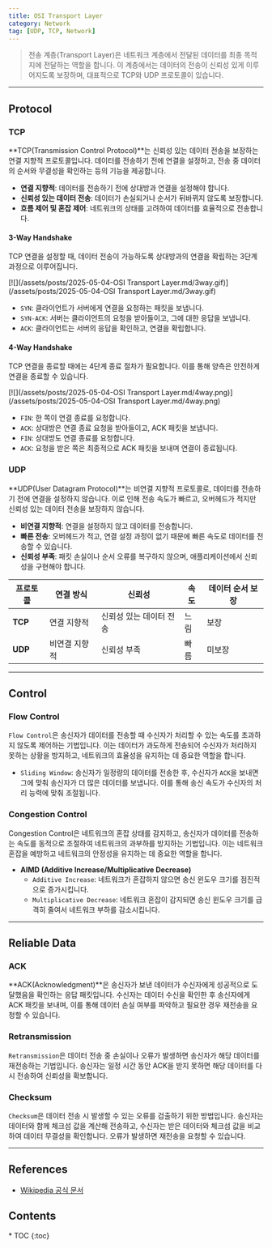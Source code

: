 ```yaml
---
title: OSI Transport Layer
category: Network
tag: [UDP, TCP, Network]
---
```


> 전송 계층(Transport Layer)은 네트워크 계층에서 전달된 데이터를 최종 목적지에 전달하는 역할을 합니다. 이 계층에서는 데이터의 전송이 신뢰성 있게 이루어지도록 보장하며, 대표적으로 TCP와 UDP 프로토콜이 있습니다. 

---

## Protocol

### TCP 
**TCP(Transmission Control Protocol)**는 신뢰성 있는 데이터 전송을 보장하는 연결 지향적 프로토콜입니다. 데이터를 전송하기 전에 연결을 설정하고, 전송 중 데이터의 순서와 무결성을 확인하는 등의 기능을 제공합니다.

- **연결 지향적**: 데이터를 전송하기 전에 상대방과 연결을 설정해야 합니다.
- **신뢰성 있는 데이터 전송**: 데이터가 손실되거나 순서가 뒤바뀌지 않도록 보장합니다.
- **흐름 제어 및 혼잡 제어**: 네트워크의 상태를 고려하여 데이터를 효율적으로 전송합니다.

#### 3-Way Handshake
TCP 연결을 설정할 때, 데이터 전송이 가능하도록 상대방과의 연결을 확립하는 3단계 과정으로 이루어집니다.

[![](/assets/posts/2025-05-04-OSI Transport Layer.md/3way.gif)](/assets/posts/2025-05-04-OSI Transport Layer.md/3way.gif)

- `SYN`: 클라이언트가 서버에게 연결을 요청하는 패킷을 보냅니다.
- `SYN-ACK`: 서버는 클라이언트의 요청을 받아들이고, 그에 대한 응답을 보냅니다.
- `ACK`: 클라이언트는 서버의 응답을 확인하고, 연결을 확립합니다.

#### 4-Way Handshake
TCP 연결을 종료할 때에는 4단계 종료 절차가 필요합니다. 이를 통해 양측은 안전하게 연결을 종료할 수 있습니다.

[![](/assets/posts/2025-05-04-OSI Transport Layer.md/4way.png)](/assets/posts/2025-05-04-OSI Transport Layer.md/4way.png)

- `FIN`: 한 쪽이 연결 종료를 요청합니다.
- `ACK`: 상대방은 연결 종료 요청을 받아들이고, ACK 패킷을 보냅니다.
- `FIN`: 상대방도 연결 종료를 요청합니다.
- `ACK`: 요청을 받은 쪽은 최종적으로 ACK 패킷을 보내며 연결이 종료됩니다.

### UDP 
**UDP(User Datagram Protocol)**는 비연결 지향적 프로토콜로, 데이터를 전송하기 전에 연결을 설정하지 않습니다. 이로 인해 전송 속도가 빠르고, 오버헤드가 적지만 신뢰성 있는 데이터 전송을 보장하지 않습니다. 

- **비연결 지향적**: 연결을 설정하지 않고 데이터를 전송합니다.
- **빠른 전송**: 오버헤드가 적고, 연결 설정 과정이 없기 때문에 빠른 속도로 데이터를 전송할 수 있습니다.
- **신뢰성 부족**: 패킷 손실이나 순서 오류를 복구하지 않으며, 애플리케이션에서 신뢰성을 구현해야 합니다.

| 프로토콜 | 연결 방식 | 신뢰성 | 속도 | 데이터 순서 보장 |
|-|-|-|-|-|
| **TCP** | 연결 지향적 | 신뢰성 있는 데이터 전송 | 느림 | 보장 |
| **UDP** | 비연결 지향적 | 신뢰성 부족 | 빠름 | 미보장 |

---

## Control

### Flow Control
`Flow Control`은 송신자가 데이터를 전송할 때 수신자가 처리할 수 있는 속도를 초과하지 않도록 제어하는 기법입니다. 이는 데이터가 과도하게 전송되어 수신자가 처리하지 못하는 상황을 방지하고, 네트워크의 효율성을 유지하는 데 중요한 역할을 합니다.

- `Sliding Window`: 송신자가 일정량의 데이터를 전송한 후, 수신자가 `ACK`을 보내면 그에 맞춰 송신자가 더 많은 데이터를 보냅니다. 이를 통해 송신 속도가 수신자의 처리 능력에 맞춰 조절됩니다.

### Congestion Control
Congestion Control은 네트워크의 혼잡 상태를 감지하고, 송신자가 데이터를 전송하는 속도를 동적으로 조절하여 네트워크의 과부하를 방지하는 기법입니다. 이는 네트워크 혼잡을 예방하고 네트워크의 안정성을 유지하는 데 중요한 역할을 합니다.

- **AIMD (Additive Increase/Multiplicative Decrease)**
  - `Additive Increase`: 네트워크가 혼잡하지 않으면 송신 윈도우 크기를 점진적으로 증가시킵니다.
  - `Multiplicative Decrease`: 네트워크 혼잡이 감지되면 송신 윈도우 크기를 급격히 줄여서 네트워크 부하를 감소시킵니다.

---

## Reliable Data

### ACK
**ACK(Acknowledgment)**은 송신자가 보낸 데이터가 수신자에게 성공적으로 도달했음을 확인하는 응답 패킷입니다. 수신자는 데이터 수신을 확인한 후 송신자에게 ACK 패킷을 보내며, 이를 통해 데이터 손실 여부를 파악하고 필요한 경우 재전송을 요청할 수 있습니다.

### Retransmission
`Retransmission`은 데이터 전송 중 손실이나 오류가 발생하면 송신자가 해당 데이터를 재전송하는 기법입니다. 송신자는 일정 시간 동안 ACK을 받지 못하면 해당 데이터를 다시 전송하여 신뢰성을 확보합니다.

### Checksum
`Checksum`은 데이터 전송 시 발생할 수 있는 오류를 검출하기 위한 방법입니다. 송신자는 데이터와 함께 체크섬 값을 계산해 전송하고, 수신자는 받은 데이터와 체크섬 값을 비교하여 데이터 무결성을 확인합니다. 오류가 발생하면 재전송을 요청할 수 있습니다.

---

## References
- [Wikipedia 공식 문서](https://wikipedia.org/wiki/)

<nav class="post-toc" markdown="1">
  <h2>Contents</h2>
* TOC
{:toc}
</nav>
